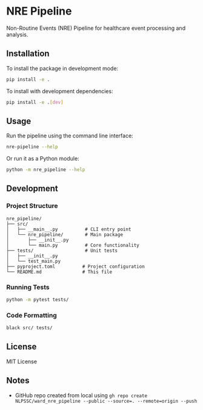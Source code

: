 # NRE Pipeline

Non-Routine Events (NRE) Pipeline for healthcare event processing and analysis.

## Installation

To install the package in development mode:

```bash
pip install -e .
```

To install with development dependencies:

```bash
pip install -e .[dev]
```

## Usage

Run the pipeline using the command line interface:

```bash
nre-pipeline --help
```

Or run it as a Python module:

```bash
python -m nre_pipeline --help
```

## Development

### Project Structure

```
nre_pipeline/
├── src/
│   ├── __main__.py          # CLI entry point
│   └── nre_pipeline/        # Main package
│       ├── __init__.py
│       └── main.py          # Core functionality
├── tests/                   # Unit tests
│   ├── __init__.py
│   └── test_main.py
├── pyproject.toml          # Project configuration
└── README.md               # This file
```

### Running Tests

```bash
python -m pytest tests/
```

### Code Formatting

```bash
black src/ tests/
```

## License

MIT License


## Notes

- GitHub repo created from local using `gh repo create NLPSSC/ward_nre_pipeline --public --source=. --remote=origin --push`